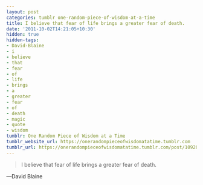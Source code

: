 ```yaml
---
layout: post
categories: tumblr one-random-piece-of-wisdom-at-a-time
title: I believe that fear of life brings a greater fear of death.
date: '2011-10-02T14:21:05+10:30'
hidden: true
hidden-tags:
- David-Blaine
- i
- believe
- that
- fear
- of
- life
- brings
- a
- greater
- fear
- of
- death
- magic
- quote
- wisdom
tumblr: One Random Piece of Wisdom at a Time
tumblr_website_url: https://onerandompieceofwisdomatatime.tumblr.com
tumblr_url: https://onerandompieceofwisdomatatime.tumblr.com/post/10920162905/i-believe-that-fear-of-life-brings-a-greater-fear
---
```

> I believe that fear of life brings a greater fear of death.

—David Blaine&nbsp;
